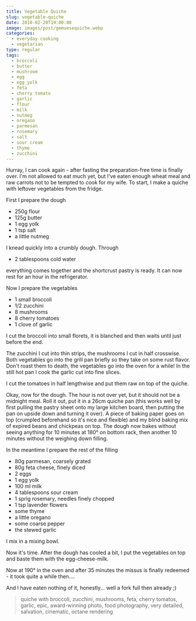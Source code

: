 ```yaml
---
title: Vegetable Quiche
slug: vegetable-quiche
date: 2010-02-20T19:00:00
image: images/post/gemuesequiche.webp
categories: 
  - everyday cooking
  - vegetarian
type: regular
tags: 
  - broccoli
  - butter
  - mushroom
  - egg
  - egg yolk
  - feta
  - cherry tomato
  - garlic
  - flour
  - milk
  - nutmeg
  - oregano
  - parmesan
  - rosemary
  - salt
  - sour cream
  - thyme
  - zucchini
---
```


Hurray, I can cook again - after fasting the preparation-free time is finally over. I'm not allowed to eat much yet, but I've eaten enough wheat meal and raw carrots not to be tempted to cook for my wife. To start, I make a quiche with leftover vegetables from the fridge.

First I prepare the dough

* 250g flour 
* 125g butter 
* 1 egg yolk 
* 1 tsp salt 
* a little nutmeg

I knead quickly into a crumbly dough. Through

* 2 tablespoons cold water

everything comes together and the shortcrust pastry is ready. It can now rest for an hour in the refrigerator.

Now I prepare the vegetables

* 1 small broccoli 
* 1/2 zucchini 
* 8 mushrooms 
* 8 cherry tomatoes 
* 1 clove of garlic

I cut the broccoli into small florets, it is blanched and then waits until just before the end.

The zucchini I cut into thin strips, the mushrooms I cut in half crosswise. Both vegetables go into the grill pan briefly so they take on some rust flavor. Don't roast them to death, the vegetables go into the oven for a while! In the still hot pan I cook the garlic cut into fine slices.

I cut the tomatoes in half lengthwise and put them raw on top of the quiche.

Okay, now for the dough. The hour is not over yet, but it should not be a midnight meal. Roll it out, put it in a 26cm quiche pan (this works well by first pulling the pastry sheet onto my large kitchen board, then putting the pan on upside down and turning it over). A piece of baking paper goes on top (crumpled beforehand so it's nice and flexible) and my blind baking mix of expired beans and chickpeas on top. The dough now bakes without seeing anything for 10 minutes at 180° on bottom rack, then another 10 minutes without the weighing down filling.

In the meantime I prepare the rest of the filling

* 80g parmesan, coarsely grated 
* 80g feta cheese, finely diced 
* 2 eggs 
* 1 egg yolk 
* 100 ml milk 
* 4 tablespoons sour cream 
* 1 sprig rosemary, needles finely chopped 
* 1 tsp lavender flowers 
* some thyme 
* a little oregano 
* some coarse pepper 
* the stewed garlic

I mix in a mixing bowl.

Now it's time. After the dough has cooled a bit, I put the vegetables on top and baste them with the egg-cheese-milk.

Now at 190° in the oven and after 35 minutes the missus is finally redeemed - it took quite a while then....

And I have eaten nothing of it, honestly... well a fork full then already ;)

> quiche with broccoli, zucchini, mushrooms, feta, cherry tomatos, garlic, epic, award-winning photo, food photography, very detailed, salvation, cinematic, octane rendering

